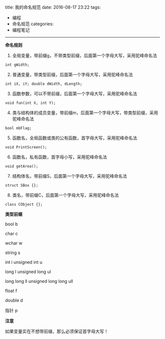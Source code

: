 title: 我的命名规范
date: 2016-08-17 23:22
tags:
- 编程
- 命名规范
categories:
- 编程笔记
---

**命名规则**

1. 全局变量，带前缀g，不带类型前缀，后面第一个字母大写，采用驼峰命名法
```{c++}
int gWidth;
```

2. 普通变量，带类型前缀，后面第一个字母大写，采用驼峰命名法
```{c++}
int iX, iY; double dWidth, dLength;
```

3. 函数参数，可以不带前缀，后面第一个字母大写，采用驼峰命名法
```{c++}
void fun(int X, int Y);
```

4. 类与结构体的成员变量，带前缀m，后面第一个字母大写，带类型前缀，采用驼峰命名法
```{c++}
bool mbFlag;
```

5. 函数名，全局函数或类的公有函数，首字母大写，采用驼峰命名法
```{c++}
void PrintScreen();
```

6. 函数名，私有函数，首字母小写，采用驼峰命名法
```{c++}
void getArea();
```

7. 结构体名，带前缀S，后面第一个字母大写，采用驼峰命名法
```{c++}
struct SBox {};
```

8. 类名，带前缀C，后面第一个字母大写，采用驼峰命名法
```{c++}
class CObject {};
```

**类型前缀**

bool b

char c

wchar w

string s

int i        unsigned int u

long l        unsigned long ul

long long ll    unsigned long long ull

float f

double d

指针 p

**注意**

如果变量实在不想带前缀，那么必须保证首字母大写！